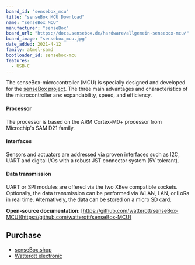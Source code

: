 ```yaml
---
board_id: "sensebox_mcu"
title: "senseBox MCU Download"
name: "senseBox MCU"
manufacturer: "senseBox"
board_url: "https://docs.sensebox.de/hardware/allgemein-sensebox-mcu/"
board_image: "sensebox_mcu.jpg"
date_added: 2021-4-12
family: atmel-samd
bootloader_id: sensebox-mcu
features:
  - USB-C
---
```


The senseBox-microcontroller (MCU) is specially designed and developed for the [senseBox project](https://sensebox.de/en/). The three main advantages and characteristics of the microcontroller are: expandability, speed, and efficiency.

#### Processor

The processor is based on the ARM Cortex-M0+ processor from Microchip's SAM D21 family.

#### Interfaces

Sensors and actuators are addressed via proven interfaces such as I2C, UART and digital I/Os with a robust JST connector system (5V tolerant).

#### Data transmission

UART or SPI modules are offered via the two XBee compatible sockets. Optionally, the data transmission can be performed via WLAN, LAN, or LoRa in real time. Alternatively, the data can be stored on a micro SD card.

**Open-source documentation**: [https://github.com/watterott/senseBox-MCU](https://github.com/watterott/senseBox-MCU)

## Purchase

- [senseBox.shop](https://sensebox.shop/product/sensebox-mcu-2)
- [Watterott electronic](https://shop.watterott.com/senseBox-MCU_1)
